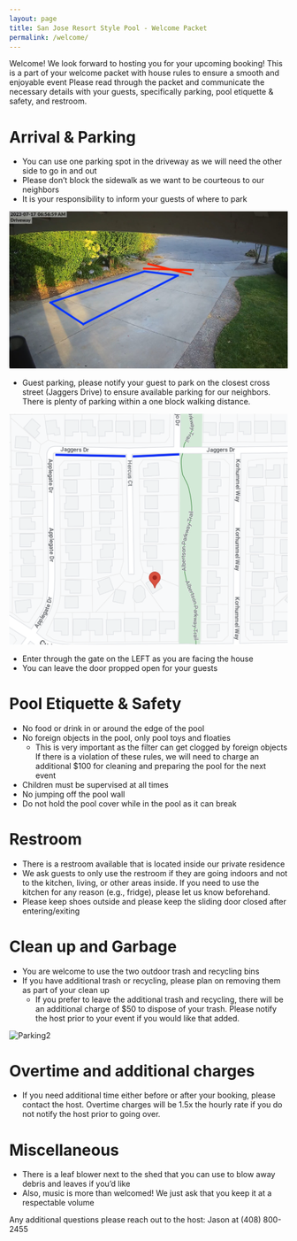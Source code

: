 ```yaml
---
layout: page
title: San Jose Resort Style Pool - Welcome Packet
permalink: /welcome/
---
```


Welcome! We look forward to hosting you for your upcoming booking!
This is a part of your welcome packet with house rules to ensure a smooth and enjoyable event
Please read through the packet and communicate the necessary details with your guests, specifically parking, pool etiquette & safety, and restroom. 

# Arrival & Parking

- You can use one parking spot in the driveway as we will need the other side to go in and out 
- Please don’t block the sidewalk as we want to be courteous to our neighbors 
- It is your responsibility to inform your guests of where to park

![Parking1](/images/welcome/parking1.jpg)

- Guest parking, please notify your guest to park on the closest cross street (Jaggers Drive) to ensure available parking for our neighbors. There is plenty of parking within a one block walking distance.

![Parking2](/images/welcome/parking2.png)

- Enter through the gate on the LEFT as you are facing the house
- You can leave the door propped open for your guests

# Pool Etiquette & Safety

- No food or drink in or around the edge of the pool
- No foreign objects in the pool, only pool toys and floaties
    - This is very important as the filter can get clogged by foreign objects 
    If there is a violation of these rules, we will need to charge an additional $100 for cleaning and preparing the pool for the next event
- Children must be supervised at all times
- No jumping off the pool wall 
- Do not hold the pool cover while in the pool as it can break 

# Restroom
- There is a restroom available that is located inside our private residence
- We ask guests to only use the restroom if they are going indoors and not to the kitchen, living, or other areas inside. If you need to use the kitchen for any reason (e.g., fridge), please let us know beforehand. 
- Please keep shoes outside and please keep the sliding door closed after entering/exiting 

# Clean up and Garbage
- You are welcome to use the two outdoor trash and recycling bins
- If you have additional trash or recycling, please plan on removing them as part of your clean up
    - If you prefer to leave the additional trash and recycling, there will be an additional charge of $50 to dispose of your trash. Please notify the host prior to your event if you would like that added. 

![Parking2](/images/welcome/trash_cans.jpg)

# Overtime and additional charges 
- If you need additional time either before or after your booking, please contact the host. Overtime charges will be 1.5x the hourly rate if you do not notify the host prior to going over. 

# Miscellaneous 
- There is a leaf blower next to the shed that you can use to blow away debris and leaves if you’d like
- Also, music is more than welcomed! We just ask that you keep it at a respectable volume

Any additional questions please reach out to the host: Jason at (408) 800-2455
